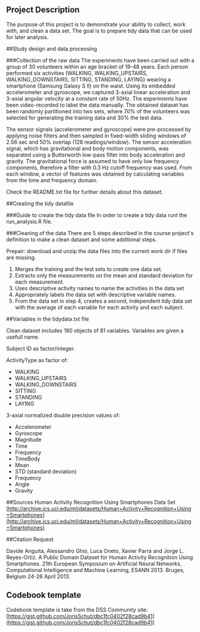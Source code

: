 ## Project Description
The purpose of this project is to demonstrate your ability to collect, work with, and clean a data set. The goal is to prepare tidy data that can be used for later analysis.

##Study design and data processing

###Collection of the raw data
The experiments have been carried out with a group of 30 volunteers within an age bracket of 19-48 years. Each person performed six activities (WALKING, WALKING_UPSTAIRS, WALKING_DOWNSTAIRS, SITTING, STANDING, LAYING) wearing a smartphone (Samsung Galaxy S II) on the waist. Using its embedded accelerometer and gyroscope, we captured 3-axial linear acceleration and 3-axial angular velocity at a constant rate of 50Hz. The experiments have been video-recorded to label the data manually. The obtained dataset has been randomly partitioned into two sets, where 70% of the volunteers was selected for generating the training data and 30% the test data.

The sensor signals (accelerometer and gyroscope) were pre-processed by applying noise filters and then sampled in fixed-width sliding windows of 2.56 sec and 50% overlap (128 readings/window). The sensor acceleration signal, which has gravitational and body motion components, was separated using a Butterworth low-pass filter into body acceleration and gravity. The gravitational force is assumed to have only low frequency components, therefore a filter with 0.3 Hz cutoff frequency was used. From each window, a vector of features was obtained by calculating variables from the time and frequency domain.

Check the README.txt file for further details about this dataset. 

##Creating the tidy datafile

###Guide to create the tidy data file
In order to create a tidy data runt the run_analysis.R file.

###Cleaning of the data
There are 5 steps described in the course project's definition to make a clean dataset and some additional steps.

Prepair: download and unzip the data files into the current work dir if files are missing.

1. Merges the training and the test sets to create one data set.
2. Extracts only the measurements on the mean and standard deviation for each measurement. 
3. Uses descriptive activity names to name the activities in the data set
4. Appropriately labels the data set with descriptive variable names. 
5. From the data set in step 4, creates a second, independent tidy data set with the average of each variable for each activity and each subject.

##Variables in the tidydata.txt file

Clean dataset includes 180 objects of 81 variables. Variables are given a usefull name.

Subject ID as factor/integer.

ActivityType as factor of: 

- WALKING
- WALKING_UPSTAIRS
- WALKING_DOWNSTAIRS
- SITTING
- STANDING
- LAYING

3-axial normalized double precision values of:

- Accelerometer
- Gyroscope
- Magnitude
- Time
- Frequency
- TimeBody
- Mean
- STD (standard deviation)
- Frequency
- Angle
- Gravity

##Sources
Human Activity Recognition Using Smartphones Data Set
[http://archive.ics.uci.edu/ml/datasets/Human+Activity+Recognition+Using+Smartphones](http://archive.ics.uci.edu/ml/datasets/Human+Activity+Recognition+Using+Smartphones)

##Citation Request

Davide Anguita, Alessandro Ghio, Luca Oneto, Xavier Parra and Jorge L. Reyes-Ortiz. A Public Domain Dataset for Human Activity Recognition Using Smartphones. 21th European Symposium on Artificial Neural Networks, Computational Intelligence and Machine Learning, ESANN 2013. Bruges, Belgium 24-26 April 2013. 

## Codebook template
Codebook template is take from the DSS Community site:
[https://gist.github.com/JorisSchut/dbc1fc0402f28cad9b41](https://gist.github.com/JorisSchut/dbc1fc0402f28cad9b41)